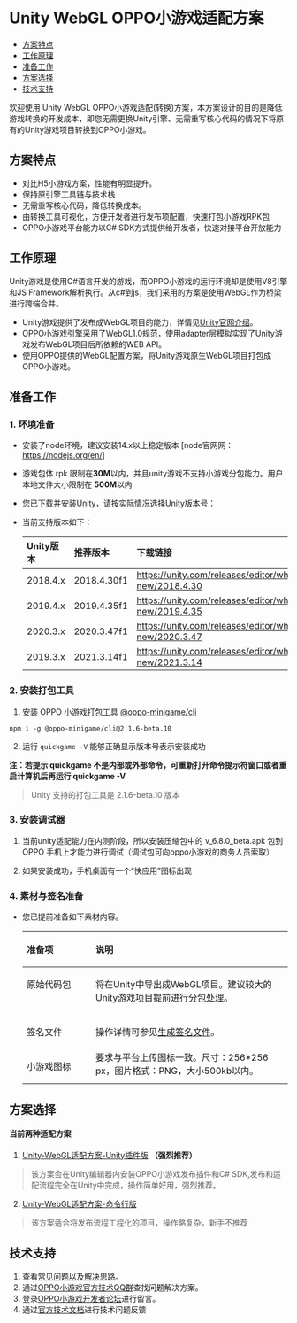 # Unity WebGL OPPO小游戏适配方案

-   [方案特点](#section2023_0506_001_001)
-   [工作原理](#section2023_0506_001_002)
-   [准备工作](#section2023_0506_001_004)
-   [方案选择](#section2023_0506_001_005)
-   [技术支持](#section2023_0506_001_006)

欢迎使用 Unity WebGL OPPO小游戏适配(转换)方案，本方案设计的目的是降低游戏转换的开发成本，即您无需更换Unity引擎、无需重写核心代码的情况下将原有的Unity游戏项目转换到OPPO小游戏。

## 方案特点<a name="section2023_0506_001_001"></a>

-   对比H5小游戏方案，性能有明显提升。
-   保持原引擎工具链与技术栈
-   无需重写核心代码，降低转换成本。
-   由转换工具可视化，方便开发者进行发布项配置，快速打包小游戏RPK包
-   OPPO小游戏平台能力以C# SDK方式提供给开发者，快速对接平台开放能力

## 工作原理<a name="section2023_0506_001_002"></a>

Unity游戏是使用C\#语言开发的游戏，而OPPO小游戏的运行环境却是使用V8引擎和JS Framework解析执行。从c\#到js，我们采用的方案是使用WebGL作为桥梁进行跨端合并。

-   Unity游戏提供了发布成WebGL项目的能力，详情见[Unity官网介绍](https://docs.unity3d.com/cn/2020.3/Manual/webgl-technical-overview.html)。
-   OPPO小游戏引擎采用了WebGL1.0规范，使用adapter层模拟实现了Unity游戏发布WebGL项目后所依赖的WEB API。
-   使用OPPO提供的WebGL配置方案，将Unity游戏原生WebGL项目打包成OPPO小游戏。


## 准备工作<a name="section2023_0506_001_004"></a>

### 1. 环境准备
* 安装了node环境，建议安装14.x以上稳定版本 [node官⽹网：https://nodejs.org/en/]


* 游戏包体 rpk 限制在**30M**以内，并且unity游戏不支持小游戏分包能力。用户本地文件大小限制在 **500M**以内


-   您已[下载并安装Unity](https://unity.cn/releases/lts/2021)，请按实际情况选择Unity版本号：
* 当前支持版本如下：

    | **Unity版本** | **推荐版本**      | **下载链接**      |
    | :------      | :-----           | :-----           |
    | 2018.4.x     | 2018.4.30f1      |https://unity.com/releases/editor/whats-new/2018.4.30|
    | 2019.4.x     | 2019.4.35f1      |https://unity.com/releases/editor/whats-new/2019.4.35|
    | 2020.3.x     | 2020.3.47f1      |https://unity.com/releases/editor/whats-new/2020.3.47|
    | 2019.3.x     | 2021.3.14f1      |https://unity.com/releases/editor/whats-new/2021.3.14|



### 2. 安装打包工具

1. 安装 OPPO 小游戏打包工具 [@oppo-minigame/cli](https://www.npmjs.com/package/@oppo-minigame/cli)

```
npm i -g @oppo-minigame/cli@2.1.6-beta.10
```

2. 运行 `quickgame -V` 能够正确显示版本号表示安装成功

**注：若提示 quickgame 不是内部或外部命令，可重新打开命令提示符窗口或者重启计算机后再运行 quickgame -V**

> Unity ⽀持的打包工具是 2.1.6-beta.10 版本

### 3. 安装调试器

1. 当前unity适配能力在内测阶段，所以安装压缩包中的 v_6.8.0_beta.apk 包到 OPPO 手机上才能力进行调试（调试包可向oppo小游戏的商务人员索取）

2. 如果安装成功，手机桌面有一个“快应用”图标出现

### 4. 素材与签名准备
-   您已提前准备如下素材内容。

    <a name="table17287102162315"></a>
    <table><thead align="left"><tr id="row728814212234"><th class="cellrowborder" valign="top" width="25.94%" id="mcps1.1.3.1.1"><p id="p328819213234"><a name="p328819213234"></a><a name="p328819213234"></a>准备项</p>
    </th>
    <th class="cellrowborder" valign="top" width="74.06%" id="mcps1.1.3.1.2"><p id="p1128815222320"><a name="p1128815222320"></a><a name="p1128815222320"></a>说明</p>
    </th>
    </tr>
    </thead>
    <tbody><tr id="row132883252311"><td class="cellrowborder" valign="top" width="25.94%" headers="mcps1.1.3.1.1 "><p id="p610175162913"><a name="p610175162913"></a><a name="p610175162913"></a>原始代码包</p>
    </td>
    <td class="cellrowborder" valign="top" width="74.06%" headers="mcps1.1.3.1.2 "><p id="p2037810019214"><a name="p2037810019214"></a><a name="p2037810019214"></a>将在Unity中导出成WebGL项目。建议较大的Unity游戏项目提前进行<a href="https://docs.unity3d.com/cn/2020.3/Manual/AssetBundles-Workflow.html" target="_blank" rel="noopener noreferrer">分包处理</a>。</p>
    </td>
    </tr>
    <tr id="row32886232317"><td class="cellrowborder" valign="top" width="25.94%" headers="mcps1.1.3.1.1 "><p id="p92880222310"><a name="p92880222310"></a><a name="p92880222310"></a>签名文件</p>
    </td>
    <td class="cellrowborder" valign="top" width="74.06%" headers="mcps1.1.3.1.2 "><p id="p10288824237"><a name="p10288824237"></a><a name="p10288824237"></a>操作详情可参见<a href="https://ie-activity-cn.heytapimage.com/static/minigame/CN/docs/index.html#/develop/games/quickgame" target="_blank" rel="noopener noreferrer">生成签名文件</a>。</p>
    </td>
    </tr>
    <tr id="row32884212313"><td class="cellrowborder" valign="top" width="25.94%" headers="mcps1.1.3.1.1 "><p id="p0288162112312"><a name="p0288162112312"></a><a name="p0288162112312"></a>小游戏图标</p>
    </td>
    <td class="cellrowborder" valign="top" width="74.06%" headers="mcps1.1.3.1.2 "><a name="ul1445873435215"></a><a name="ul1445873435215"></a>要求与平台上传图标一致。尺寸：256*256 px，图片格式：PNG，大小500kb以内。
    </td>
    </tr>
    </tbody>
    </table>

## 方案选择<a name="section2023_0506_001_005"></a>
#### 当前两种适配方案
1. [Unity-WebGL适配方案-Unity插件版](Unity适配方案-Unity插件版.md) **（强烈推荐）**

>该方案会在Unity编辑器内安装OPPO小游戏发布插件和C# SDK,发布和适配流程完全在Unity中完成，操作简单好用，强烈推荐。

2. [Unity-WebGL适配方案-命令行版](Unity适配方案-命令行版.md)

>该方案适合将发布流程工程化的项目，操作略复杂，新手不推荐


## 技术支持<a name="section2023_0506_001_006"></a>

1.  查看[常见问题以及解决思路](常见问题以及解决思路.md)。
2.  通过[OPPO小游戏官方技术QQ群](https://ie-activity-cn.heytapimage.com/static/minigame/CN/docs/index.html#/introduce/know/linkman)查找问题解决方案。
3.  登录[OPPO小游戏开发者论坛](https://open.oppomobile.com/bbs/geek.php?mod=develop&order=lastpost&page=1&limit=10&fid=21&page=1)进行留言。
4. 通过[官方技术文档](https://ie-activity-cn.heytapimage.com/static/minigame/CN/docs/index.html#/)进行技术问题反馈
